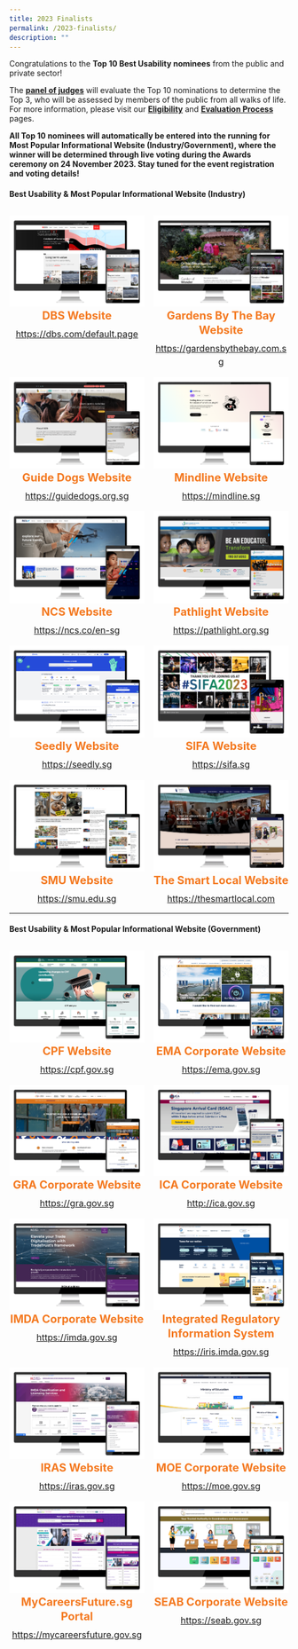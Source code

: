 ```yaml
---
title: 2023 Finalists
permalink: /2023-finalists/
description: ""
---
```

<style type="text/css">
.content h4 {
    color: #B41E8E;
    font-weight: 700;
}
.winner {
    font-size: 1.25rem;
    color: #F47920;
    font-weight: 700;
    line-height: 1.3 !important;
    margin-top: 0;
	  margin-bottom:8px;
}
.classification {
    font-size: 1rem;
    color: #667085;
    line-height: 1.5 !important;
}
.grid-container {
    display: grid;
    gap: 1rem;
	  grid-template-columns: repeat(auto-fit, minmax(15rem, 3fr));
    justify-content: center;
	padding-top:12px;
}
	.grid-container .content{text-align:center;}
</style>

<div>
	<p>Congratulations to the <strong>Top 10 Best Usability nominees</strong> from the public and private sector!</p>
		
<p>The <a aria-label="Link to Judges" href="/judges/"><strong>panel of judges</strong></a> will evaluate the Top 10 nominations to determine the Top 3, who will be assessed by members of the public from all walks of life. For more information, please visit our <a aria-label="Link to Eligibility" href="/eligibility/"><strong>Eligibility</strong></a> and <a aria-label="Link to Evaluation Process" href="/evaluation-process/"><strong>Evaluation Process</strong></a> pages.</p>

<p><strong>All Top 10 nominees will automatically be entered into the running for Most Popular Informational Website (Industry/Government), where the winner will be determined through live voting during the Awards ceremony on 24 November 2023. Stay tuned for the event registration and voting details!</strong>
</p>
</div>

<h4 class="has-text-centered">Best Usability &amp; Most Popular Informational Website (Industry)</h4>
<div class="grid-container">
	<div class="content">
		<div><img alt="" src="/images/industry_dbs.png"></div>
		<div class="winner">DBS Website</div>
		<div class="classification"><a target="_blank" href="https://dbs.com/default.page">https://dbs.com/default.page</a></div>
	</div>
	<div class="content">
		<div><img alt="" src="/images/industry_gbtb.png"></div>
		<div class="winner">Gardens By The Bay Website</div>
		<div class="classification"><a target="_blank" href="https://gardensbythebay.com.sg">https://gardensbythebay.com.sg</a></div>
	</div>
	<div class="content">
		<div><img alt="" src="/images/industry_gds.png"></div>
		<div class="winner">Guide Dogs Website</div>
		<div class="classification"><a target="_blank" href="https://guidedogs.org.sg">https://guidedogs.org.sg</a></div>
	</div>
	<div class="content">
		<div><img alt="" src="/images/industry_mindline.png"></div>
		<div class="winner">Mindline Website</div>
		<div class="classification"><a target="_blank" href="https://mindline.sg">https://mindline.sg</a></div>
	</div>
	<div class="content">
		<div><img alt="" src="/images/industry_ncs.png"></div>
		<div class="winner">NCS Website</div>
		<div class="classification"><a target="_blank" href="https://ncs.co/en-sg/">https://ncs.co/en-sg</a></div>
	</div>
	<div class="content">
		<div><img alt="" src="/images/industry_pathlight.png"></div>
		<div class="winner">Pathlight Website</div>
		<div class="classification"><a target="_blank" href="https://pathlight.org.sg">https://pathlight.org.sg</a></div>
	</div>
	<div class="content">
		<div><img alt="" src="/images/industry_seedly.png"></div>
		<div class="winner">Seedly Website</div>
		<div class="classification"><a target="_blank" href="https://seedly.sg">https://seedly.sg</a></div>
	</div>
	<div class="content">
		<div><img alt="" src="/images/industry_sifa.png"></div>
		<div class="winner">SIFA Website</div>
		<div class="classification"><a target="_blank" href="https://sifa.sg">https://sifa.sg</a></div>
	</div>
	<div class="content">
		<div><img alt="" src="/images/industry_smartlocal.png"></div>
		<div class="winner">SMU Website</div>
		<div class="classification"><a target="_blank" href="https://smu.edu.sg">https://smu.edu.sg</a></div>
	</div>
	<div class="content">
		<div><img alt="" src="/images/industry_smu.png"></div>
		<div class="winner">The Smart Local Website</div>
		<div class="classification"><a target="_blank" href="https://thesmartlocal.com">https://thesmartlocal.com</a></div>
	</div>
</div>
<hr>
<h4 class="has-text-centered">Best Usability &amp; Most Popular Informational Website (Government)</h4>
<div class="grid-container">
	<div class="content">
		<div><img alt="" src="/images/gov_cpf.png"></div>
		<div class="winner">CPF Website</div>
		<div class="classification"><a target="_blank" href="https://cpf.gov.sg">https://cpf.gov.sg</a></div>
	</div>
	<div class="content">
		<div><img alt="" src="/images/gov_ema.png"></div>
		<div class="winner">EMA Corporate Website</div>
		<div class="classification"><a target="_blank" href="https://ema.gov.sg">https://ema.gov.sg</a></div>
	</div>
	<div class="content">
		<div><img alt="" src="/images/gov_gra.png"></div>
		<div class="winner">GRA Corporate Website</div>
		<div class="classification"><a target="_blank" href="https://gra.gov.sg">https://gra.gov.sg</a></div>
	</div>
	<div class="content">
		<div><img alt="" src="/images/gov_ica.png"></div>
		<div class="winner">ICA Corporate Website</div>
		<div class="classification"><a target="_blank" href="http://ica.gov.sg">http://ica.gov.sg</a></div>
	</div>
	<div class="content">
		<div><img alt="" src="/images/gov_imda.png"></div>
		<div class="winner">IMDA Corporate Website</div>
		<div class="classification"><a target="_blank" href="https://imda.gov.sg">https://imda.gov.sg</a></div>
	</div>
	<div class="content">
		<div><img alt="" src="/images/gov_iras.png"></div>
		<div class="winner">Integrated Regulatory Information System</div>
		<div class="classification"><a target="_blank" href="https://iris.imda.gov.sg">https://iris.imda.gov.sg</a></div>
	</div>
	<div class="content">
		<div><img alt="" src="/images/gov_iris.png"></div>
		<div class="winner">IRAS Website</div>
		<div class="classification"><a target="_blank" href="https://iras.gov.sg">https://iras.gov.sg</a></div>
	</div>
	<div class="content">
		<div><img alt="" src="/images/gov_moe.png"></div>
		<div class="winner">MOE Corporate Website</div>
		<div class="classification"><a target="_blank" href="https://moe.gov.sg">https://moe.gov.sg</a></div>
	</div>
	<div class="content">
		<div><img alt="" src="/images/gov_mycareers.png"></div>
		<div class="winner">MyCareersFuture.sg Portal</div>
		<div class="classification"><a target="_blank" href="https://mycareersfuture.gov.sg">https://mycareersfuture.gov.sg</a></div>
	</div>
	<div class="content">
		<div><img alt="" src="/images/gov_seab.png"></div>
		<div class="winner">SEAB Corporate Website</div>
		<div class="classification"><a target="_blank" href="https://seab.gov.sg">https://seab.gov.sg
</a></div>
	</div>
</div>